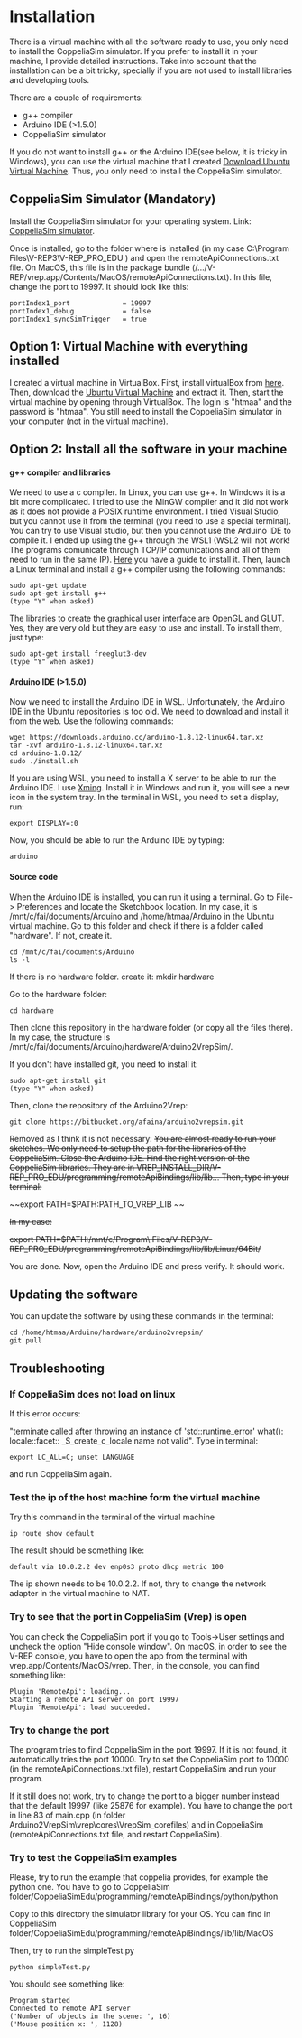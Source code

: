# Installation #

There is a virtual machine with all the software ready to use, you only need to install the CoppeliaSim simulator. If you prefer to install it in your machine, I provide detailed instructions. Take into account that the installation can be a bit tricky, specially if you are not used to install libraries and developing tools. 


There are a couple of requirements:

* g++ compiler
* Arduino IDE (>1.5.0)
* CoppeliaSim simulator

If you do not want to install g++ or the Arduino IDE(see below, it is tricky in Windows), you can use the virtual machine that I created [Download Ubuntu Virtual Machine](https://owncloud.itu.dk/index.php/s/orL1ETlNlpRN8B8). Thus, you only need to install the CoppeliaSim simulator. 

## CoppeliaSim Simulator (Mandatory) ##

Install the CoppeliaSim simulator for your operating system. Link: [CoppeliaSim simulator](https://www.coppeliarobotics.com/). 

Once is installed, go to the folder where is installed (in my case C:\Program Files\V-REP3\V-REP_PRO_EDU ) and open the remoteApiConnections.txt file.  On MacOS, this file is in the package bundle (/.../V-REP/vrep.app/Contents/MacOS/remoteApiConnections.txt). In this file, change the port to 19997. It should look like this:

	portIndex1_port             = 19997
	portIndex1_debug            = false
	portIndex1_syncSimTrigger   = true


## Option 1: Virtual Machine with everything installed ##

I created a virtual machine in VirtualBox. First, install virtualBox from [here](https://www.virtualbox.org/). Then, download the [Ubuntu Virtual Machine](https://owncloud.itu.dk/index.php/s/orL1ETlNlpRN8B8) and extract it. Then, start the virtual machine by opening through VirtualBox. The login is "htmaa" and the password is "htmaa". You still need to install the CoppeliaSim simulator in your computer (not in the virtual machine). 

## Option 2: Install all the software in your machine ##

#### g++ compiler and libraries

We need to use a c compiler. In Linux, you can use g++. In Windows it is a bit more complicated. I tried to use the MinGW compiler and it did not work as it does not provide a POSIX runtime environment. I tried Visual Studio, but you cannot use it from the terminal (you need to use a special terminal). You can try to use Visual studio, but then you cannot use the Arduino IDE to compile it. I ended up using the g++ through the WSL1 (WSL2 will not work! The programs comunicate through TCP/IP comunications and all of them need to run in the same IP). [Here](https://docs.microsoft.com/en-us/windows/wsl/install-win10) you have a guide to install it. Then, launch a Linux terminal and install a g++ compiler using the following commands: 

	sudo apt-get update
	sudo apt-get install g++
	(type "Y" when asked)

The libraries to create the graphical user interface are OpenGL and GLUT. Yes, they are very old but they are easy to use and install. To install them, just type:

	sudo apt-get install freeglut3-dev
	(type "Y" when asked)

#### Arduino IDE (>1.5.0)

Now we need to install the Arduino IDE in WSL. Unfortunately, the Arduino IDE in the Ubuntu repositories is too old. We need to download and install it from the web. Use the following commands:

	wget https://downloads.arduino.cc/arduino-1.8.12-linux64.tar.xz
	tar -xvf arduino-1.8.12-linux64.tar.xz
	cd arduino-1.8.12/
	sudo ./install.sh 

If you are using WSL, you need to install a X server to be able to run the Arduino IDE. I use [Xming](https://sourceforge.net/projects/xming/). Install it in Windows and run it, you will see a new icon in the system tray. In the terminal in WSL, you need to set a display, run:

	export DISPLAY=:0

Now, you should be able to run the Arduino IDE by typing:

	arduino

#### Source code 

When the Arduino IDE is installed, you can run it using a terminal. Go to File-> Preferences and locate the Sketchbook location. In my case, it is /mnt/c/fai/documents/Arduino and /home/htmaa/Arduino in the Ubuntu virtual machine. Go to this folder and check if there is a folder called "hardware". If not, create it. 

	cd /mnt/c/fai/documents/Arduino
	ls -l

If there is no hardware folder. create it:
	mkdir hardware

Go to the hardware folder:
	
	cd hardware 

Then clone this repository in the hardware folder (or copy all the files there). In my case, the structure is /mnt/c/fai/documents/Arduino/hardware/Arduino2VrepSim/.

If you don't have installed git, you need to install it:
	
	sudo apt-get install git
	(type "Y" when asked)

Then, clone the repository of the Arduino2Vrep:

	git clone https://bitbucket.org/afaina/arduino2vrepsim.git

Removed as I think it is not necessary:
~~You are almost ready to run your sketches. We only need to setup the path for the libraries of the CoppeliaSim. Close the Arduino IDE. Find the right version of the CoppeliaSim libraries. They are in VREP_INSTALL_DIR/V-REP_PRO_EDU/programming/remoteApiBindings/lib/lib...
Then, type in your terminal:~~

~~export PATH=$PATH:PATH_TO_VREP_LIB ~~

~~In my case:~~
	
~~export PATH=$PATH:/mnt/c/Program\ Files/V-REP3/V-REP_PRO_EDU/programming/remoteApiBindings/lib/lib/Linux/64Bit/~~

You are done. Now, open the Arduino IDE and press verify. It should work.


## Updating the software ##

You can update the software by using these commands in the terminal:

	cd /home/htmaa/Arduino/hardware/arduino2vrepsim/
	git pull

## Troubleshooting ##

### If CoppeliaSim does not load on linux

If this error occurs:  

"terminate called after throwing an instance of 'std::runtime_error' 
what():  locale::facet:: \_S\_create\_c\_locale name not valid". Type in terminal: 	
	
	export LC_ALL=C; unset LANGUAGE

and run CoppeliaSim again.


### Test the ip of the host machine form the virtual machine ###
Try this command in the terminal of the virtual machine

	ip route show default

The result should be something like:
	
	default via 10.0.2.2 dev enp0s3 proto dhcp metric 100

The ip shown needs to be 10.0.2.2. If not, thry to change the network adapter in the virtual machine to NAT.

### Try to see that the port in CoppeliaSim (Vrep) is open ###

You can check the CoppeliaSim port if you go to Tools->User settings and uncheck the option "Hide console window". On macOS, in order to see the V-REP console, you have to open the app from the terminal with vrep.app/Contents/MacOS/vrep. Then, in the console, you can find something like: 

	Plugin 'RemoteApi': loading...
	Starting a remote API server on port 19997
	Plugin 'RemoteApi': load succeeded.

### Try to change the port ###

The program tries to find CoppeliaSim in the port 19997. If it is not found, it automatically tries the port 10000. Try to set the CoppeliaSim port to 10000 (in the remoteApiConnections.txt file), restart CoppeliaSim and run your program.

If it still does not work, try to change the port to a bigger number instead that the default 19997 (like 25876 for example). You have to change the port in line 83 of main.cpp (in folder Arduino2VrepSim\vrep\cores\VrepSim_corefiles) and in CoppeliaSim (remoteApiConnections.txt file, and restart CoppeliaSim).

### Try to test the CoppeliaSim examples ###

Please, try to run the example that coppelia provides, for example the python one. You have to go to CoppeliaSim folder/CoppeliaSimEdu/programming/remoteApiBindings/python/python

Copy to this directory the simulator library for your OS. You can find in CoppeliaSim folder/CoppeliaSimEdu/programming/remoteApiBindings/lib/lib/MacOS

Then, try to run the simpleTest.py
	
	python simpleTest.py

You should see something like:

	Program started
	Connected to remote API server
	('Number of objects in the scene: ', 16)
	('Mouse position x: ', 1128)

